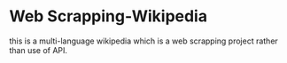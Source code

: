 # Web Scrapping-Wikipedia
 this is a multi-language wikipedia which is a web scrapping project rather than use of  API.

